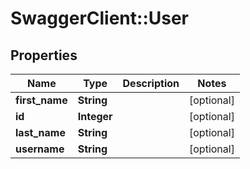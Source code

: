 # SwaggerClient::User

## Properties
Name | Type | Description | Notes
------------ | ------------- | ------------- | -------------
**first_name** | **String** |  | [optional] 
**id** | **Integer** |  | [optional] 
**last_name** | **String** |  | [optional] 
**username** | **String** |  | [optional] 

